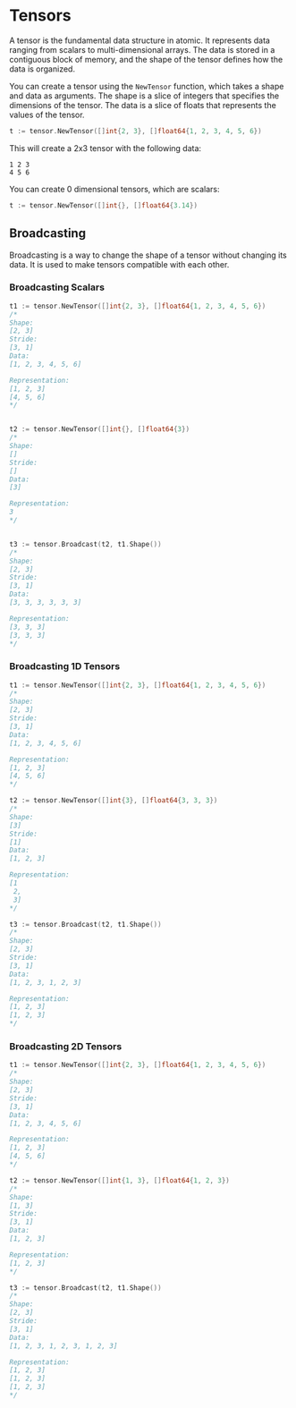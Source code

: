 # Tensors

A tensor is the fundamental data structure in atomic. It represents data ranging from scalars to multi-dimensional arrays. The data is stored in a contiguous block of memory, and the shape of the tensor defines how the data is organized.

You can create a tensor using the `NewTensor` function, which takes a shape and data as arguments. The shape is a slice of integers that specifies the dimensions of the tensor. The data is a slice of floats that represents the values of the tensor.

```go
t := tensor.NewTensor([]int{2, 3}, []float64{1, 2, 3, 4, 5, 6})
```

This will create a 2x3 tensor with the following data:

```
1 2 3
4 5 6
```

You can create 0 dimensional tensors, which are scalars:

```go
t := tensor.NewTensor([]int{}, []float64{3.14})
```

## Broadcasting

Broadcasting is a way to change the shape of a tensor without changing its data. It is used to make tensors compatible with each other.

### Broadcasting Scalars

```go
t1 := tensor.NewTensor([]int{2, 3}, []float64{1, 2, 3, 4, 5, 6})
/*
Shape:
[2, 3]
Stride:
[3, 1]
Data:
[1, 2, 3, 4, 5, 6]

Representation:
[1, 2, 3]
[4, 5, 6]
*/


t2 := tensor.NewTensor([]int{}, []float64{3})
/*
Shape:
[]
Stride:
[]
Data:
[3]

Representation:
3
*/


t3 := tensor.Broadcast(t2, t1.Shape())
/*
Shape:
[2, 3]
Stride:
[3, 1]
Data:
[3, 3, 3, 3, 3, 3]

Representation:
[3, 3, 3]
[3, 3, 3]
*/
```

### Broadcasting 1D Tensors

```go
t1 := tensor.NewTensor([]int{2, 3}, []float64{1, 2, 3, 4, 5, 6})
/*
Shape:
[2, 3]
Stride:
[3, 1]
Data:
[1, 2, 3, 4, 5, 6]

Representation:
[1, 2, 3]
[4, 5, 6]
*/

t2 := tensor.NewTensor([]int{3}, []float64{3, 3, 3})
/*
Shape:
[3]
Stride:
[1]
Data:
[1, 2, 3]

Representation:
[1
 2,
 3]
*/

t3 := tensor.Broadcast(t2, t1.Shape())
/*
Shape:
[2, 3]
Stride:
[3, 1]
Data:
[1, 2, 3, 1, 2, 3]

Representation:
[1, 2, 3]
[1, 2, 3]
*/
```

### Broadcasting 2D Tensors

```go
t1 := tensor.NewTensor([]int{2, 3}, []float64{1, 2, 3, 4, 5, 6})
/*
Shape:
[2, 3]
Stride:
[3, 1]
Data:
[1, 2, 3, 4, 5, 6]

Representation:
[1, 2, 3]
[4, 5, 6]
*/

t2 := tensor.NewTensor([]int{1, 3}, []float64{1, 2, 3})
/*
Shape:
[1, 3]
Stride:
[3, 1]
Data:
[1, 2, 3]

Representation:
[1, 2, 3]
*/

t3 := tensor.Broadcast(t2, t1.Shape())
/*
Shape:
[2, 3]
Stride:
[3, 1]
Data:
[1, 2, 3, 1, 2, 3, 1, 2, 3]

Representation:
[1, 2, 3]
[1, 2, 3]
[1, 2, 3]
*/
```
